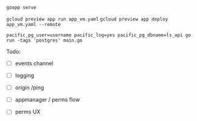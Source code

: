 `goapp serve`

`gcloud preview app run app_vm.yaml`
`gcloud preview app deploy app_vm.yaml --remote`

`pacific_pg_user=username pacific_log=yes pacific_pg_dbname=ls_api go run -tags 'postgres' main.go`

Todo:
- [ ] events channel
- [ ] logging
- [ ] origin /ping

- [ ] appmanager / perms flow
- [ ] perms UX
